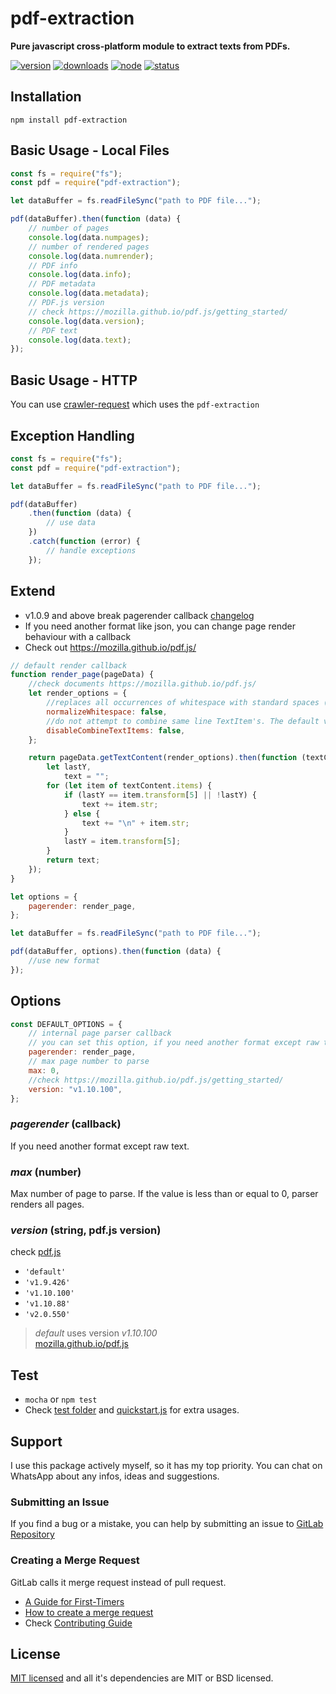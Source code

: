 # pdf-extraction

**Pure javascript cross-platform module to extract texts from PDFs.**

[![version](https://img.shields.io/npm/v/pdf-extraction.svg)](https://www.npmjs.org/package/pdf-extraction)
[![downloads](https://img.shields.io/npm/dt/pdf-extraction.svg)](https://www.npmjs.org/package/pdf-extraction)
[![node](https://img.shields.io/node/v/pdf-extraction.svg)](https://nodejs.org/)
[![status](https://gitlab.com/fwiwDev/pdf-extraction/badges/master/pipeline.svg)](https://gitlab.com/fwiwDev/pdf-extraction/pipelines)

<!-- ## Similar Packages
* [pdf2json](https://www.npmjs.com/package/pdf2json) buggy, no support anymore, memory leak, throws non-catchable fatal errors
* [j-pdfjson](https://www.npmjs.com/package/j-pdfjson) fork of pdf2json
* [pdf-extraction](https://github.com/dunso/pdf-parse) buggy, no tests
* [pdfreader](https://www.npmjs.com/package/pdfreader) using pdf2json
* [pdf-extract](https://www.npmjs.com/package/pdf-extract) not cross-platform using xpdf -->

## Installation

`npm install pdf-extraction`

## Basic Usage - Local Files

```js
const fs = require("fs");
const pdf = require("pdf-extraction");

let dataBuffer = fs.readFileSync("path to PDF file...");

pdf(dataBuffer).then(function (data) {
	// number of pages
	console.log(data.numpages);
	// number of rendered pages
	console.log(data.numrender);
	// PDF info
	console.log(data.info);
	// PDF metadata
	console.log(data.metadata);
	// PDF.js version
	// check https://mozilla.github.io/pdf.js/getting_started/
	console.log(data.version);
	// PDF text
	console.log(data.text);
});
```

## Basic Usage - HTTP

You can use [crawler-request](https://www.npmjs.com/package/crawler-request) which uses the `pdf-extraction`

## Exception Handling

```js
const fs = require("fs");
const pdf = require("pdf-extraction");

let dataBuffer = fs.readFileSync("path to PDF file...");

pdf(dataBuffer)
	.then(function (data) {
		// use data
	})
	.catch(function (error) {
		// handle exceptions
	});
```

## Extend

- v1.0.9 and above break pagerender callback [changelog](https://gitlab.com/fwiwDev/pdf-extraction/blob/master/CHANGELOG)
- If you need another format like json, you can change page render behaviour with a callback
- Check out https://mozilla.github.io/pdf.js/

```js
// default render callback
function render_page(pageData) {
	//check documents https://mozilla.github.io/pdf.js/
	let render_options = {
		//replaces all occurrences of whitespace with standard spaces (0x20). The default value is `false`.
		normalizeWhitespace: false,
		//do not attempt to combine same line TextItem's. The default value is `false`.
		disableCombineTextItems: false,
	};

	return pageData.getTextContent(render_options).then(function (textContent) {
		let lastY,
			text = "";
		for (let item of textContent.items) {
			if (lastY == item.transform[5] || !lastY) {
				text += item.str;
			} else {
				text += "\n" + item.str;
			}
			lastY = item.transform[5];
		}
		return text;
	});
}

let options = {
	pagerender: render_page,
};

let dataBuffer = fs.readFileSync("path to PDF file...");

pdf(dataBuffer, options).then(function (data) {
	//use new format
});
```

## Options

```js
const DEFAULT_OPTIONS = {
	// internal page parser callback
	// you can set this option, if you need another format except raw text
	pagerender: render_page,
	// max page number to parse
	max: 0,
	//check https://mozilla.github.io/pdf.js/getting_started/
	version: "v1.10.100",
};
```

### _pagerender_ (callback)

If you need another format except raw text.

### _max_ (number)

Max number of page to parse. If the value is less than or equal to 0, parser renders all pages.

### _version_ (string, pdf.js version)

check [pdf.js](https://mozilla.github.io/pdf.js/getting_started/)

- `'default'`
- `'v1.9.426'`
- `'v1.10.100'`
- `'v1.10.88'`
- `'v2.0.550'`

> _default_ uses version _v1.10.100_  
> [mozilla.github.io/pdf.js](https://mozilla.github.io/pdf.js/getting_started/#download)

## Test

- `mocha` or `npm test`
- Check [test folder](https://gitlab.com/fwiwDev/pdf-extraction/tree/master/test) and [quickstart.js](https://gitlab.com/fwiwDev/pdf-extraction/blob/master/quickstart.js) for extra usages.

## Support

I use this package actively myself, so it has my top priority. You can chat on WhatsApp about any infos, ideas and suggestions.

<!-- [![WhatsApp](https://img.shields.io/badge/style-chat-green.svg?style=flat&label=whatsapp)](https://api.whatsapp.com/send?phone=905063042480&text=Hi%2C%0ALet%27s%20talk%20about%20pdf-extraction) -->

### Submitting an Issue

If you find a bug or a mistake, you can help by submitting an issue to [GitLab Repository](https://gitlab.com/fwiwDev/pdf-extraction/issues)

### Creating a Merge Request

GitLab calls it merge request instead of pull request.

- [A Guide for First-Timers](https://about.gitlab.com/2016/06/16/fearless-contribution-a-guide-for-first-timers/)
- [How to create a merge request](https://docs.gitlab.com/ee/gitlab-basics/add-merge-request.html)
- Check [Contributing Guide](https://gitlab.com/fwiwDev/pdf-extraction/blob/master/CONTRIBUTING.md)

## License

[MIT licensed](https://gitlab.com/fwiwDev/pdf-extraction/blob/master/LICENSE) and all it's dependencies are MIT or BSD licensed.
